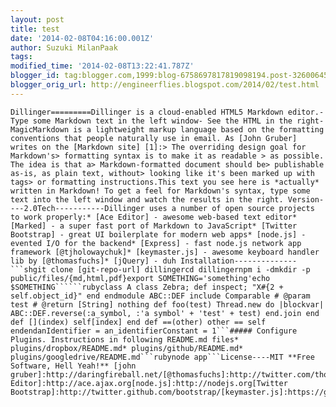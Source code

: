 ```yaml
---
layout: post
title: test
date: '2014-02-08T04:16:00.001Z'
author: Suzuki MilanPaak
tags: 
modified_time: '2014-02-08T13:22:41.787Z'
blogger_id: tag:blogger.com,1999:blog-6758697817819098194.post-3260064506408465790
blogger_orig_url: http://engineerflies.blogspot.com/2014/02/test.html
---
```


    Dillinger=========Dillinger is a cloud-enabled HTML5 Markdown editor.- Type some Markdown text in the left window- See the HTML in the right- MagicMarkdown is a lightweight markup language based on the formatting conventions that people naturally use in email. As [John Gruber] writes on the [Markdown site] [1]:> The overriding design goal for Markdown's> formatting syntax is to make it as readable > as possible. The idea is that a> Markdown-formatted document should be> publishable as-is, as plain text, without> looking like it's been marked up with tags> or formatting instructions.This text you see here is *actually* written in Markdown! To get a feel for Markdown's syntax, type some text into the left window and watch the results in the right. Version----2.0Tech-----------Dillinger uses a number of open source projects to work properly:* [Ace Editor] - awesome web-based text editor* [Marked] - a super fast port of Markdown to JavaScript* [Twitter Bootstrap] - great UI boilerplate for modern web apps* [node.js] - evented I/O for the backend* [Express] - fast node.js network app framework [@tjholowaychuk]* [keymaster.js] - awesome keyboard handler lib by [@thomasfuchs]* [jQuery] - duh Installation--------------```shgit clone [git-repo-url] dillingercd dillingernpm i -dmkdir -p public/files/{md,html,pdf}export SOMETHING='something'echo $SOMETHING``````rubyclass A class Zebra; def inspect; "X#{2 + self.object_id}" end endmodule ABC::DEF include Comparable # @param test # @return [String] nothing def foo(test) Thread.new do |blockvar| ABC::DEF.reverse(:a_symbol, :'a symbol' + 'test' + test) end.join end def [](index) self[index] end def ==(other) other == self endendanIdentifier = an_identifierConstant = 1```##### Configure Plugins. Instructions in following README.md files* plugins/dropbox/README.md* plugins/github/README.md* plugins/googledrive/README.md```rubynode app```License----MIT **Free Software, Hell Yeah!** [john gruber]:http://daringfireball.net/[@thomasfuchs]:http://twitter.com/thomasfuchs[1]:http://daringfireball.net/projects/markdown/[marked]:https://github.com/chjj/marked[Ace Editor]:http://ace.ajax.org[node.js]:http://nodejs.org[Twitter Bootstrap]:http://twitter.github.com/bootstrap/[keymaster.js]:https://github.com/madrobby/keymaster[jQuery]:http://jquery.com[@tjholowaychuk]:http://twitter.com/tjholowaychuk[express]:http://expressjs.com

